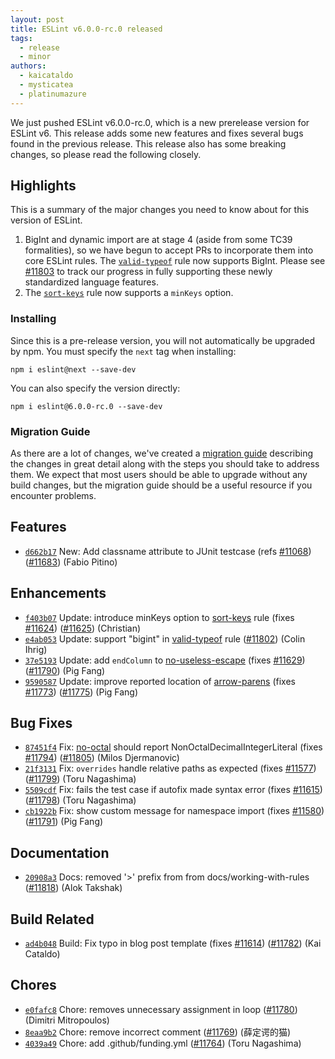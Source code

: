 ```yaml
---
layout: post
title: ESLint v6.0.0-rc.0 released
tags:
  - release
  - minor
authors:
  - kaicataldo
  - mysticatea
  - platinumazure
---
```


We just pushed ESLint v6.0.0-rc.0, which is a new prerelease version for ESLint v6. This release adds some new features and fixes several bugs found in the previous release. This release also has some breaking changes, so please read the following closely.

## Highlights

This is a summary of the major changes you need to know about for this version of ESLint.

1. BigInt and dynamic import are at stage 4 (aside from some TC39 formalities), so we have begun to accept PRs to incorporate them into core ESLint rules. The [`valid-typeof`](/docs/rules/valid-typeof) rule now supports BigInt. Please see [#11803](https://github.com/eslint/eslint/issues/11803) to track our progress in fully supporting these newly standardized language features.
1. The [`sort-keys`](/docs/rules/sort-keys) rule now supports a `minKeys` option.

### Installing

Since this is a pre-release version, you will not automatically be upgraded by npm. You must specify the `next` tag when installing:

```
npm i eslint@next --save-dev
```

You can also specify the version directly:

```
npm i eslint@6.0.0-rc.0 --save-dev
```

### Migration Guide

As there are a lot of changes, we've created a [migration guide](/docs/6.0.0/user-guide/migrating-to-6.0.0) describing the changes in great detail along with the steps you should take to address them. We expect that most users should be able to upgrade without any build changes, but the migration guide should be a useful resource if you encounter problems.

## Features

* [`d662b17`](https://github.com/eslint/eslint/commit/d662b178c7dad193201564d16f7977af2f81ebcf) New: Add classname attribute to JUnit testcase (refs [#11068](https://github.com/eslint/eslint/issues/11068)) ([#11683](https://github.com/eslint/eslint/issues/11683)) (Fabio Pitino)

## Enhancements

* [`f403b07`](https://github.com/eslint/eslint/commit/f403b07283f91f1285d8318d6acea851dd765755) Update: introduce minKeys option to [sort-keys](/docs/rules/sort-keys) rule (fixes [#11624](https://github.com/eslint/eslint/issues/11624)) ([#11625](https://github.com/eslint/eslint/issues/11625)) (Christian)
* [`e4ab053`](https://github.com/eslint/eslint/commit/e4ab0531c4e44c23494c6a802aa2329d15ac90e5) Update: support "bigint" in [valid-typeof](/docs/rules/valid-typeof) rule ([#11802](https://github.com/eslint/eslint/issues/11802)) (Colin Ihrig)
* [`37e5193`](https://github.com/eslint/eslint/commit/37e5193102d7544f155cdcb09c7c50dc602914d4) Update: add `endColumn` to [no-useless-escape](/docs/rules/no-useless-escape) (fixes [#11629](https://github.com/eslint/eslint/issues/11629)) ([#11790](https://github.com/eslint/eslint/issues/11790)) (Pig Fang)
* [`9590587`](https://github.com/eslint/eslint/commit/9590587cef74c936ef9b7ce2d22a71e2fd0fbbc4) Update: improve reported location of [arrow-parens](/docs/rules/arrow-parens) (fixes [#11773](https://github.com/eslint/eslint/issues/11773)) ([#11775](https://github.com/eslint/eslint/issues/11775)) (Pig Fang)

## Bug Fixes

* [`87451f4`](https://github.com/eslint/eslint/commit/87451f4779bc4c0ec874042b6854920f947ee258) Fix: [no-octal](/docs/rules/no-octal) should report NonOctalDecimalIntegerLiteral (fixes [#11794](https://github.com/eslint/eslint/issues/11794)) ([#11805](https://github.com/eslint/eslint/issues/11805)) (Milos Djermanovic)
* [`21f3131`](https://github.com/eslint/eslint/commit/21f3131aa1636afa8e5c01053e0e870f968425b1) Fix: `overrides` handle relative paths as expected (fixes [#11577](https://github.com/eslint/eslint/issues/11577)) ([#11799](https://github.com/eslint/eslint/issues/11799)) (Toru Nagashima)
* [`5509cdf`](https://github.com/eslint/eslint/commit/5509cdfa1b3d575248eef89a935f79c82e3f3071) Fix: fails the test case if autofix made syntax error (fixes [#11615](https://github.com/eslint/eslint/issues/11615)) ([#11798](https://github.com/eslint/eslint/issues/11798)) (Toru Nagashima)
* [`cb1922b`](https://github.com/eslint/eslint/commit/cb1922bdc07e58de0e55c13fd992dd8faf3292a4) Fix: show custom message for namespace import (fixes [#11580](https://github.com/eslint/eslint/issues/11580)) ([#11791](https://github.com/eslint/eslint/issues/11791)) (Pig Fang)

## Documentation

* [`20908a3`](https://github.com/eslint/eslint/commit/20908a38f489c285abf8fceef4d9d13bf8b87f22) Docs: removed '>' prefix from from docs/working-with-rules ([#11818](https://github.com/eslint/eslint/issues/11818)) (Alok Takshak)

## Build Related

* [`ad4b048`](https://github.com/eslint/eslint/commit/ad4b048c6d034cbd7fd97deb4390d059bde8803f) Build: Fix typo in blog post template (fixes [#11614](https://github.com/eslint/eslint/issues/11614)) ([#11782](https://github.com/eslint/eslint/issues/11782)) (Kai Cataldo)

## Chores

* [`e0fafc8`](https://github.com/eslint/eslint/commit/e0fafc8ef59a80a6137f4170bbe46582d6fbcafc) Chore: removes unnecessary assignment in loop ([#11780](https://github.com/eslint/eslint/issues/11780)) (Dimitri Mitropoulos)
* [`8eaa9b2`](https://github.com/eslint/eslint/commit/8eaa9b259dc08dfb48269b1e4413d0d47698ed87) Chore: remove incorrect comment ([#11769](https://github.com/eslint/eslint/issues/11769)) (薛定谔的猫)
* [`4039a49`](https://github.com/eslint/eslint/commit/4039a49177f2fefacd747050b420c0c4560b7d4b) Chore: add .github/funding.yml ([#11764](https://github.com/eslint/eslint/issues/11764)) (Toru Nagashima)
